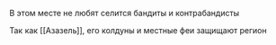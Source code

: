 
В этом месте не любят селится бандиты и контрабандисты

Так как [[Азазель]],  его колдуны и местные феи защищают регион